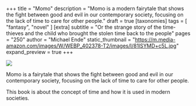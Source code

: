 +++
title = "Momo"
description = "Momo is a modern fairytale that shows the fight between good and evil in our contemporary society, focusing on the lack of time to care for other people."
draft = true
[taxonomies]
tags = [ "fantasy", "novel" ]
[extra]
subtitle = "Or the strange story of the time-thieves and the child who brought the stolen time back to the people"
pages = "250"
author = "Michael Ende"
static_thumbnail = "https://m.media-amazon.com/images/W/WEBP_402378-T2/images/I/81lSYMD+c5L.jpg"
expand_preview = true
+++

<img border="0" src="https://m.media-amazon.com/images/W/WEBP_402378-T2/images/I/81lSYMD+c5L.jpg" >

Momo is a fairytale that shows the fight between good and evil in our contemporary society, focusing on the lack
of time to care for other people.

<!-- more -->

This book is about the concept of time and how it is used in modern societies. 
